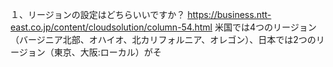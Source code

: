 １、リージョンの設定はどちらいいですか？
https://business.ntt-east.co.jp/content/cloudsolution/column-54.html
米国では4つのリージョン（バージニア北部、オハイオ、北カリフォルニア、オレゴン）、日本では2つのリージョン（東京、大阪:ローカル）がそ
